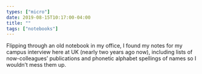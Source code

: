 ```yaml
---
types: ["micro"]
date: 2019-08-15T10:17:00-04:00
title: ""
tags: ["notebooks"]
---
```

Flipping through an old notebook in my office, I found my notes for my campus interview here at UK (nearly two years ago now), including lists of now-colleagues’ publications and phonetic alphabet spellings of names so I wouldn’t mess them up.
